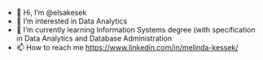 - 👋 Hi, I’m @elsakesek
- 👀 I’m interested in Data Analytics
- 🌱 I’m currently learning Information Systems degree (with specification in Data Analytics and Database Administration
- 📫 How to reach me https://www.linkedin.com/in/melinda-kessek/

<!---
elsakesek/elsakesek is a ✨ special ✨ repository because its `README.md` (this file) appears on your GitHub profile.
You can click the Preview link to take a look at your changes.
--->
